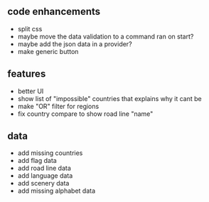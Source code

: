 ## code enhancements

- split css
- maybe move the data validation to a command ran on start?
- maybe add the json data in a provider?
- make generic button

## features

- better UI
- show list of "impossible" countries that explains why it cant be
- make "OR" filter for regions
- fix country compare to show road line "name"

## data

- add missing countries
- add flag data
- add road line data
- add language data
- add scenery data
- add missing alphabet data

